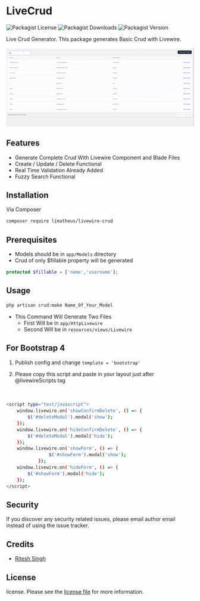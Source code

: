 # LiveCrud


![Packagist License](https://img.shields.io/packagist/l/limatheus/livewire-crud)
![Packagist Downloads](https://img.shields.io/packagist/dt/limatheus/livewire-crud)
![Packagist Version](https://img.shields.io/packagist/v/limatheus/livewire-crud)




Live Crud Generator. This package generates Basic Crud with Livewire.

![](./livewire-crud.gif)

## Features
 - Generate Complete Crud With Livewire Component and Blade Files
 - Create / Update / Delete Functional
 - Real Time Validation Already Added
 - Fuzzy Search Functional

## Installation

Via Composer

``` bash
composer require limatheus/livewire-crud
```

## Prerequisites
- Models should be in `app/Models`  directory
- Crud of only $fillable property will be generated 
```php 
protected $fillable = ['name','username'];
``` 

## Usage
```bash
php artisan crud:make Name_Of_Your_Model
```

- This Command Will Generate Two Files
    - First Will be in `app/HttpLivewire`
    - Second Will be in `resources/views/Livewire`





## For Bootstrap 4
1. Publish config and change `template = 'bootstrap'` 

2. Please copy this script and paste in your layout just after @livewireScripts tag

```bash


<script type="text/javascript">
    window.livewire.on('showConfirmDelete', () => {
        $('#deleteModal').modal('show');
    });
    window.livewire.on('hideConfirmDelete', () => {
        $('#deleteModal').modal('hide');
    });
    window.livewire.on('showForm', () => {
                $('#showForm').modal('show');
            });
    window.livewire.on('hideForm', () => {
        $('#showForm').modal('hide');
    });
</script>


```




## Security

If you discover any security related issues, please email author email instead of using the issue tracker.

## Credits

- [Ritesh Singh](https://imritesh.com)

## License

license. Please see the [license file](https://github.com/riteshsingh1/livewire-crud/blob/master/license.md) for more information.

